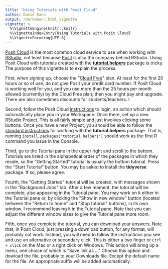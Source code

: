 ```yaml
---
title: "Using Tutorials with Posit Cloud"
author: David Kane
output: rmarkdown::html_vignette
vignette: >
  %\VignetteEngine{knitr::knitr}
  %\VignetteIndexEntry{Using Tutorials with Posit Cloud}
  %\VignetteEncoding{UTF-8}
---
```


[Posit Cloud](https://posit.cloud/) is the most common cloud service to use when working with [RStudio](https://posit.co/download/rstudio-desktop/), not least because [Posit](https://posit.co/) is also the company behind RStudio. Using Posit Cloud with tutorials created with the [**tutorial.helpers**](https://ppbds.github.io/tutorial.helpers/) package is tricky. The purpose of this vignette is to explain the process.

First, when signing up, choose the "[Cloud Free](https://posit.cloud/plans)" plan. At least for the first 20 hours or so of use, do not give Posit your credit card number. If Posit Cloud is working well for you, and you use more than the 25 hours per month allowed (currently) by the Cloud Free plan, then you might pay and upgrade. There are also sometimes discounts for students/teachers. I

Second, follow the Posit Cloud [instructions](https://posit.cloud/learn/guide) to login, an action which should automatically place you in your Workspace. Once there, set up a new RStudio Project. This is all fairly simple and just involves clicking some buttons. Once you have a new Project, you should be able to follow the [standard instructions](https://ppbds.github.io/tutorial.helpers/) for working with the **tutorial.helpers** package. That is, running `install.packages("tutorial.helpers")` should work as the first R command you issue in the Console.

Third, go to the Tutorial pane in the upper right and scroll to the bottom. Tutorials are listed in the alphabetical order of the packages in which they reside, so the "Getting Started" tutorial is usually the bottom tutorial. Press the "Start Tutorial" button. You may be asked to install the **tidyverse** package. If so, please agree.

Fourth, the "Getting Started" tutorial will be created, with messages shown in the "Background Jobs" tab. After a few moment, the tutorial will be complete, also appearing in the Tutorial pane. You may work on it either in the Tutorial pane or, by clicking the "Show in new window" button (located between the "Return to home" and "Stop tutorial" buttons), in its own window. I recommend leaving it in the Tutorial pane. Note that you can adjust the different window sizes to give the Tutorial pane more room.

Fifth, once you complete the tutorial, you can download your answers. Note that, in Posit Cloud, just pressing a download button, for any format, will probably not work. Instead, you will need to follow the instructions you see and use an alternative or secondary click. This is either a two finger or `Ctrl + click` on the Mac or a right click on Windows. This action will bring up a menu, one choice of which is "Save link as ..." Choose this option and dowload the file, probably to your Downloads file. Except the default name for the file. An appropriate suffix will be added automatically.




